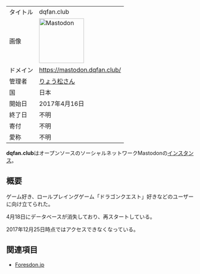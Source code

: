 <div>

|          |                                                                                                                                                                                                                                                                                                        |
|----------|--------------------------------------------------------------------------------------------------------------------------------------------------------------------------------------------------------------------------------------------------------------------------------------------------------|
| タイトル | dqfan.club                                                                                                                                                                                                                                                                                             |
| 画像     | [<img src="/images/thumb/0/00/Mastodon_logo.png/120px-Mastodon_logo.png" srcset="/images/thumb/0/00/Mastodon_logo.png/180px-Mastodon_logo.png 1.5x, /images/0/00/Mastodon_logo.png 2x" width="120" height="120" alt="Mastodon" />](/%E3%83%95%E3%82%A1%E3%82%A4%E3%83%AB:Mastodon_logo.png "Mastodon") |
| ドメイン | <a href="https://mastodon.dqfan.club/" rel="nofollow">https://mastodon.dqfan.club/</a>                                                                                                                                                                                                                 |
| 管理者   | <a href="https://twitter.com/maryo_dq" rel="nofollow">りょう松さん</a>                                                                                                                                                                                                                                 |
| 国       | 日本                                                                                                                                                                                                                                                                                                   |
| 開始日   | 2017年4月16日                                                                                                                                                                                                                                                                                          |
| 終了日   | 不明                                                                                                                                                                                                                                                                                                   |
| 寄付     | 不明                                                                                                                                                                                                                                                                                                   |
| 愛称     | 不明                                                                                                                                                                                                                                                                                                   |

**dqfan.club**はオープンソースのソーシャルネットワークMastodonの[インスタンス](/%E3%82%A4%E3%83%B3%E3%82%B9%E3%82%BF%E3%83%B3%E3%82%B9 "インスタンス")。

## 概要

ゲーム好き、ロールプレイングゲーム「ドラゴンクエスト」好きなどのユーザーに向け立てられた。

4月18日にデータベースが消失しており、再スタートしている。

2017年12月25日時点ではアクセスできなくなっている。

## 関連項目

-   [Foresdon.jp](/Foresdon.jp "Foresdon.jp")

</div>
